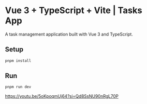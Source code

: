 # Vue 3 + TypeScript + Vite | Tasks App

A task management application built with Vue 3 and TypeScript.

## Setup

```sh
pnpm install
```

## Run

```sh
pnpm run dev
```

https://youtu.be/5oKpoqmUj64?si=Qd8SsNU90nRgL70P

